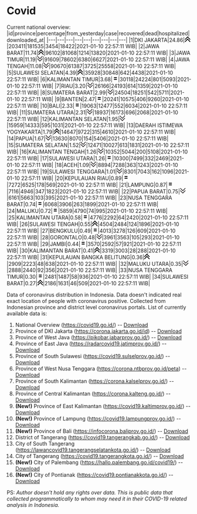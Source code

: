 # Covid
Current national overview:
|id|province|percentage|from_yesterday|case|recovered|dead|hospitalized|downloaded_at|
|---|---|---|---|---|---|---|---|---|
|1|DKI JAKARTA|24.86|![up](https://github.com/ariefrachmannn/covid/raw/master/img/rsz_img_186982.png)|203411|181535|3454|18422|2021-01-10 22:57:11 WIB|
|2|JAWA BARAT|11.74|![up](https://github.com/ariefrachmannn/covid/raw/master/img/rsz_img_186982.png)|96102|81068|1214|13820|2021-01-10 22:57:11 WIB|
|3|JAWA TIMUR|11.19|![down](https://github.com/ariefrachmannn/covid/raw/master/img/rsz_down.png)|91609|78602|6380|6627|2021-01-10 22:57:11 WIB|
|4|JAWA TENGAH|11.08|![down](https://github.com/ariefrachmannn/covid/raw/master/img/rsz_down.png)|90670|61387|3725|25558|2021-01-10 22:57:11 WIB|
|5|SULAWESI SELATAN|4.39|![up](https://github.com/ariefrachmannn/covid/raw/master/img/rsz_img_186982.png)|35928|30848|642|4438|2021-01-10 22:57:11 WIB|
|6|KALIMANTAN TIMUR|3.68|![equal](https://github.com/ariefrachmannn/covid/raw/master/img/rsz_equal.png)|30118|24224|801|5093|2021-01-10 22:57:11 WIB|
|7|RIAU|3.20|![down](https://github.com/ariefrachmannn/covid/raw/master/img/rsz_down.png)|26166|24193|614|1359|2021-01-10 22:57:11 WIB|
|8|SUMATERA BARAT|2.99|![down](https://github.com/ariefrachmannn/covid/raw/master/img/rsz_down.png)|24504|18251|542|5711|2021-01-10 22:57:11 WIB|
|9|BANTEN|2.47|![equal](https://github.com/ariefrachmannn/covid/raw/master/img/rsz_equal.png)|20241|10575|406|9260|2021-01-10 22:57:11 WIB|
|10|BALI|2.33|![equal](https://github.com/ariefrachmannn/covid/raw/master/img/rsz_equal.png)|19063|12477|552|6034|2021-01-10 22:57:11 WIB|
|11|SUMATERA UTARA|2.31|![down](https://github.com/ariefrachmannn/covid/raw/master/img/rsz_down.png)|18937|16173|696|2068|2021-01-10 22:57:11 WIB|
|12|KALIMANTAN SELATAN|1.95|![down](https://github.com/ariefrachmannn/covid/raw/master/img/rsz_down.png)|15959|14333|595|1031|2021-01-10 22:57:11 WIB|
|13|DAERAH ISTIMEWA YOGYAKARTA|1.79|![up](https://github.com/ariefrachmannn/covid/raw/master/img/rsz_img_186982.png)|14647|9722|315|4610|2021-01-10 22:57:11 WIB|
|14|PAPUA|1.67|![down](https://github.com/ariefrachmannn/covid/raw/master/img/rsz_down.png)|13630|8070|154|5406|2021-01-10 22:57:11 WIB|
|15|SUMATERA SELATAN|1.52|![down](https://github.com/ariefrachmannn/covid/raw/master/img/rsz_down.png)|12471|10027|613|1831|2021-01-10 22:57:11 WIB|
|16|KALIMANTAN TENGAH|1.26|![down](https://github.com/ariefrachmannn/covid/raw/master/img/rsz_down.png)|10352|5044|200|5108|2021-01-10 22:57:11 WIB|
|17|SULAWESI UTARA|1.26|![equal](https://github.com/ariefrachmannn/covid/raw/master/img/rsz_equal.png)|10300|7499|332|2469|2021-01-10 22:57:11 WIB|
|18|ACEH|1.09|![down](https://github.com/ariefrachmannn/covid/raw/master/img/rsz_down.png)|8894|7288|363|1243|2021-01-10 22:57:11 WIB|
|19|SULAWESI TENGGARA|1.01|![down](https://github.com/ariefrachmannn/covid/raw/master/img/rsz_down.png)|8301|7043|162|1096|2021-01-10 22:57:11 WIB|
|20|KEPULAUAN RIAU|0.89|![equal](https://github.com/ariefrachmannn/covid/raw/master/img/rsz_equal.png)|7272|6525|178|569|2021-01-10 22:57:11 WIB|
|21|LAMPUNG|0.87|![equal](https://github.com/ariefrachmannn/covid/raw/master/img/rsz_equal.png)|7116|4946|347|1823|2021-01-10 22:57:11 WIB|
|22|PAPUA BARAT|0.75|![down](https://github.com/ariefrachmannn/covid/raw/master/img/rsz_down.png)|6161|5663|103|395|2021-01-10 22:57:11 WIB|
|23|NUSA TENGGARA BARAT|0.74|![equal](https://github.com/ariefrachmannn/covid/raw/master/img/rsz_equal.png)|6068|3906|263|1899|2021-01-10 22:57:11 WIB|
|24|MALUKU|0.72|![equal](https://github.com/ariefrachmannn/covid/raw/master/img/rsz_equal.png)|5859|4790|74|995|2021-01-10 22:57:11 WIB|
|25|KALIMANTAN UTARA|0.58|![equal](https://github.com/ariefrachmannn/covid/raw/master/img/rsz_equal.png)|4776|2292|64|2420|2021-01-10 22:57:11 WIB|
|26|SULAWESI TENGAH|0.55|![up](https://github.com/ariefrachmannn/covid/raw/master/img/rsz_img_186982.png)|4504|2484|124|1896|2021-01-10 22:57:11 WIB|
|27|BENGKULU|0.49|![equal](https://github.com/ariefrachmannn/covid/raw/master/img/rsz_equal.png)|4013|3278|126|609|2021-01-10 22:57:11 WIB|
|28|GORONTALO|0.48|![down](https://github.com/ariefrachmannn/covid/raw/master/img/rsz_down.png)|3961|3563|105|293|2021-01-10 22:57:11 WIB|
|29|JAMBI|0.44|![equal](https://github.com/ariefrachmannn/covid/raw/master/img/rsz_equal.png)|3570|2592|57|921|2021-01-10 22:57:11 WIB|
|30|KALIMANTAN BARAT|0.41|![up](https://github.com/ariefrachmannn/covid/raw/master/img/rsz_img_186982.png)|3319|3003|28|288|2021-01-10 22:57:11 WIB|
|31|KEPULAUAN BANGKA BELITUNG|0.36|![up](https://github.com/ariefrachmannn/covid/raw/master/img/rsz_img_186982.png)|2909|2223|48|638|2021-01-10 22:57:11 WIB|
|32|MALUKU UTARA|0.35|![down](https://github.com/ariefrachmannn/covid/raw/master/img/rsz_down.png)|2888|2440|92|356|2021-01-10 22:57:11 WIB|
|33|NUSA TENGGARA TIMUR|0.30|![equal](https://github.com/ariefrachmannn/covid/raw/master/img/rsz_equal.png)|2481|1487|58|936|2021-01-10 22:57:11 WIB|
|34|SULAWESI BARAT|0.27|![up](https://github.com/ariefrachmannn/covid/raw/master/img/rsz_img_186982.png)|2186|1631|46|509|2021-01-10 22:57:11 WIB|

Data of coronavirus distribution in Indonesia. Data doesn't indicated real exact location of people with coronavirus positive. Collected from Indonesian province and district level coronavirus portals. List of currently available data is:
1. National Overview (https://covid19.go.id/) -- [Download](https://www.dropbox.com/s/66ly270fw4y76fx/covid_nasional.csv?dl=0)
2. Province of DKI Jakarta (https://corona.jakarta.go.id/id) -- [Download](https://riwayat-file-covid-19-dki-jakarta-jakartagis.hub.arcgis.com/)
3. Province of West Java (https://pikobar.jabarprov.go.id/) -- [Download](https://www.dropbox.com/s/alg0zp60fylq6cn/covid_jabar.csv?dl=0)
4. Province of East Java (https://radarcovid19.jatimprov.go.id/) -- [Download](https://www.dropbox.com/sh/e7vtgcnl4ckbvr4/AADo9UMRDZvrhHn66qTHZOvNa?dl=0)
5. Province of South Sulawesi (https://covid19.sulselprov.go.id/) -- [Download](https://www.dropbox.com/s/z5ek23lwcztj7z7/covid_sulsel.csv?dl=0)
6. Province of West Nusa Tenggara (https://corona.ntbprov.go.id/peta) -- [Download](https://www.dropbox.com/s/4p2k93n42xx0c00/covid_ntb.csv?dl=0)
7. Province of South Kalimantan (https://corona.kalselprov.go.id/) -- [Download](https://www.dropbox.com/sh/7aa2kvz8lb04pzz/AADH1Oj5oFMw2mp-D3JStPRsa?dl=0)
8. Province of Central Kalimantan (https://corona.kalteng.go.id/) -- [Download](https://www.dropbox.com/s/9q01v5r3ys2ozk4/covid_kalteng.csv?dl=0)
9. **(New!)** Province of East Kalimantan (https://covid19.kaltimprov.go.id/) -- [Download](https://www.dropbox.com/sh/qhpxj532nm80goa/AAB6ek_fp1__ieTR0TFQpfIga?dl=0)
10. **(New!)** Province of Lampung (https://covid19.lampungprov.go.id/) -- [Download](https://www.dropbox.com/s/ecuew6oa9kzwqwx/covid_lampung.csv?dl=0)
11. **(New!)** Province of Bali (https://infocorona.baliprov.go.id/) -- [Download](https://www.dropbox.com/sh/iceiwun4ufttmiu/AAC7dSRMpfTjPI1Lfzw-LeCUa?dl=0)
12. District of Tangerang (https://covid19.tangerangkab.go.id/) -- [Download](https://www.dropbox.com/sh/yxovyy6sy5bnz4p/AACZzVHinisKmz8oQWyQJ3nua?dl=0)
13. City of South Tangerang (https://lawancovid19.tangerangselatankota.go.id/) -- [Download](https://www.dropbox.com/s/zlvxo4ivswdzmle/covid_tangsel.csv?dl=0)
14. City of Tangerang (https://covid19.tangerangkota.go.id/) -- [Download](https://www.dropbox.com/s/e53224kvdrpjzy0/covid_tangkot.csv?dl=0)
15. **(New!)** City of Palembang (https://hallo.palembang.go.id/covid19/) -- [Download](https://www.dropbox.com/sh/oj17bhwhlpjht9e/AABZEG-OiaSaFvikATDx6coEa?dl=0)
16. **(New!)** City of Pontianak (https://covid19.pontianakkota.go.id/) -- [Download](https://www.dropbox.com/sh/66if3y4ly51j4sh/AADQ-zwLGa7Kz4ZzJgDw2-3na?dl=0)

PS: *Author doesn't hold any rights over data. This is public data that collected programmatically to whom may need it in their COVID-19 related analysis in Indonesia.*
